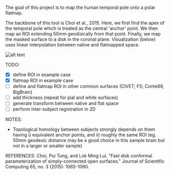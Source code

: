 The goal of this project is to map the human temporal pole onto a polar flatmap. 

The backbone of this tool is Choi et al., 2015. Here, we first find the apex of the temporal pole which is treated as the central 'anchor' point. We then map an ROI extending 50mm geodisically from that point. Finally, we map the masked surface to a disk in the coronal plane. Visualization (below) uses linear interpolation between native and flatmapped space.

![alt text](TPconformalMap.gif "Conformal map visualization")

TODO:
- [x] define ROI in example case
- [x] flatmap ROI in example case
- [ ] define and flatmap ROI in other common surfaces (CIVET; FS; Conte69, BigBrain)
- [ ] add thickness (repeat for pial and white surfaces)
- [ ] generate transform between native and flat space
- [ ] perform inter-subject registration in 2D

NOTES:
- Topological homology between subjects strongly depends on them having i) equivalent anchor points, and ii) roughly the same ROI (eg. 50mm geodesic distance may be a good choice in this sample brain but not in a larger or smaller sample)


REFERENCES:
Choi, Pui Tung, and Lok Ming Lui. "Fast disk conformal parameterization of simply-connected open surfaces." Journal of Scientific Computing 65, no. 3 (2015): 1065-1090.
